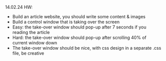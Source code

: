 14.02.24 HW:
- Build an article website, you should write some content & images
- Build a control window that is taking over the screen
- Easy: the take-over window should pop-up after 7 seconds if you reading the article
- Hard: the take-over window should pop-up after scrolling 40% of current window down
- The take-over window should be nice, with css design in a separate .css file, be creative